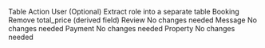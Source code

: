 Table	                      Action
User	                  (Optional) Extract role into a separate table
Booking	                Remove total_price (derived field)
Review	                No changes needed
Message	                No changes needed
Payment	                No changes needed
Property	              No changes needed
